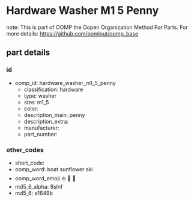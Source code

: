 # Hardware Washer M1 5 Penny  

note: This is part of OOMP the Oopen Organization Method For Parts. For more details: https://github.com/oomlout/oomp_base

##  part details





### id
* oomp_id: hardware_washer_m1_5_penny
  * classification: hardware
  * type: washer
  * size: m1_5
  * color: 
  * description_main: penny
  * description_extra: 
  * manufacturer: 
  * part_number: 

### other_codes
* short_code: 
* oomp_word: boat sunflower ski
* oomp_word_emoji :boat: :sunflower: :ski:
* md5_6_alpha: 8slnf
* md5_6: e1649b